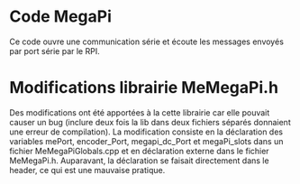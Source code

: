 # Code MegaPi

Ce code ouvre une communication série et écoute les messages envoyés par port série par le RPI.

# Modifications librairie MeMegaPi.h
Des modifications ont été apportées à la cette librairie car elle pouvait causer un bug (inclure deux fois la lib dans deux fichiers séparés donnaient une erreur de compilation).
La modification consiste en la déclaration des variables mePort, encoder_Port, megapi_dc_Port et megaPi_slots dans un fichier MeMegaPiGlobals.cpp et en déclaration externe dans le fichier MeMegaPi.h. Auparavant, la déclaration se faisait directement dans le header, ce qui est une mauvaise pratique.